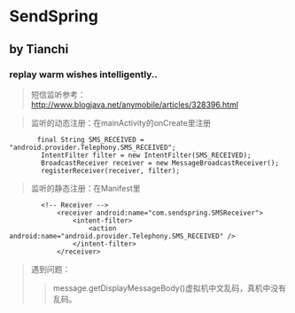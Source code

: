 SendSpring
==========
   by Tianchi
----------
### replay warm wishes intelligently..

 >短信监听参考：http://www.blogjava.net/anymobile/articles/328396.html

 >监听的动态注册：在mainActivity的onCreate里注册
 ```
        final String SMS_RECEIVED = "android.provider.Telephony.SMS_RECEIVED";
         IntentFilter filter = new IntentFilter(SMS_RECEIVED);
         BroadcastReceiver receiver = new MessageBroadcastReceiver();
         registerReceiver(receiver, filter);
```

 >监听的静态注册：在Manifest里
 ```
         <!-- Receiver -->
             <receiver android:name="com.sendspring.SMSReceiver">
                 <intent-filter>
                     <action android:name="android.provider.Telephony.SMS_RECEIVED" />
                 </intent-filter>
             </receiver>
 ```

 >遇到问题：
 >>message.getDisplayMessageBody()虚拟机中文乱码，真机中没有乱码。